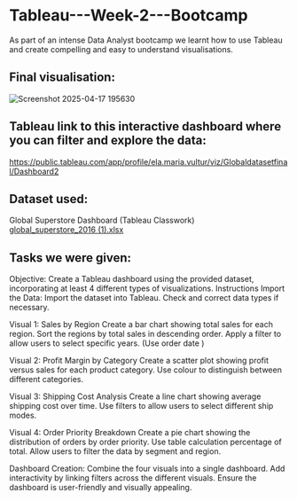 # Tableau---Week-2---Bootcamp
As part of an intense Data Analyst bootcamp we learnt how to use Tableau and create compelling and easy to understand visualisations.

## Final visualisation:
![Screenshot 2025-04-17 195630](https://github.com/user-attachments/assets/e19913d0-8f79-45f6-a60d-0800df1aee8c)


## Tableau link to this interactive dashboard where you can filter and explore the data:
https://public.tableau.com/app/profile/ela.maria.vultur/viz/Globaldatasetfinal/Dashboard2

## Dataset used:
Global Superstore Dashboard (Tableau Classwork) <br>
[global_superstore_2016 (1).xlsx](https://github.com/user-attachments/files/19799244/global_superstore_2016.1.xlsx)



## Tasks we were given:

Objective: Create a Tableau dashboard using the provided dataset, incorporating at least 4 different types of visualizations. 
Instructions 
Import the Data: 
Import the dataset into Tableau. 
Check and correct data types if necessary. 

 Visual 1: Sales by Region 
Create a bar chart showing total sales for each region. 
Sort the regions by total sales in descending order. 
Apply a filter to allow users to select specific years. (Use order date ) 

 
Visual 2: Profit Margin by Category 
Create a scatter plot showing profit versus sales for each product category. 
Use colour to distinguish between different categories. 

 
Visual 3: Shipping Cost Analysis 
Create a line chart showing average shipping cost over time. 
Use filters to allow users to select different ship modes. 

 
Visual 4: Order Priority Breakdown 
Create a pie chart showing the distribution of orders by order priority. 
Use table calculation percentage of total. 
Allow users to filter the data by segment and region. 

 
Dashboard Creation: 
Combine the four visuals into a single dashboard. 
Add interactivity by linking filters across the different visuals. 
Ensure the dashboard is user-friendly and visually appealing. 


